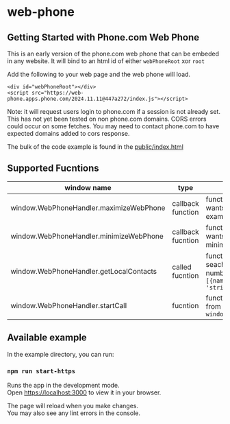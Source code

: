 # web-phone

## Getting Started with Phone.com Web Phone
This is an early version of the phone.com web phone that can be embeded in any website. It will bind to an html id of either `webPhoneRoot` xor `root`

Add the following to your web page and the web phone will load.
```
<div id="webPhoneRoot"></div>
<script src="https://web-phone.apps.phone.com/2024.11.11@447a272/index.js"></script>
```
Note: it will request users login to phone.com if a session is not already set. 
This has not yet been tested on non phone.com domains. CORS errors could occur on some fetches. You may need to contact phone.com to have expected domains added to cors response. 

The bulk of the code example is found in the [public/index.html](https://github.com/phonedotcom/web-phone/blob/main/example/public/index.html) 
## Supported Fucntions


| window name               | type                    | Description |
| -----------               | -----------             | ----------- |
| window.WebPhoneHandler.maximizeWebPhone   | callback function       | function that will be called when the web phone wants to be maximized or in the forground, for example when there is an incoming call|
| window.WebPhoneHandler.minimizeWebPhone   | callback fucntion       | function that will be called when the web phone wants to be minimized, normally only when the minimize button is pressed|
| window.WebPhoneHandler.getLocalContacts   | called fucntion                | function provided by consumer page, allowing seaching of contact name given the entered phone number, this expects a return of a promise with a list `[{name: string, number: 'string', email: 'string', id: 'string'}]`|
| window.WebPhoneHandler.startCall   | fucntion                | function that will iniate the call on the web phone from the consumer page, ex: `window.WebPhoneHandler.startCall('+155555555555')`|



## Available example

In the example directory, you can run:

### `npm run start-https`

Runs the app in the development mode.\
Open [https://localhost:3000](https://localhost:3000) to view it in your browser.

The page will reload when you make changes.\
You may also see any lint errors in the console.

